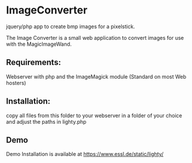 # ImageConverter
jquery/php app to create bmp images for a pixelstick.

The Image Converter is a small web application to convert images for use with the MagicImageWand.

## Requirements:

Webserver with php and the ImageMagick module (Standard on most Web hosters)

## Installation:

copy all files from this folder to your webserver in a folder of your choice and adjust the paths in lighty.php

## Demo

Demo Installation is available at
https://www.essl.de/static/lighty/
